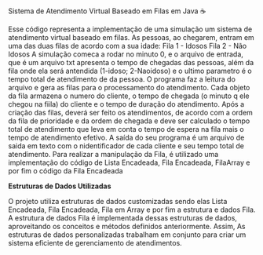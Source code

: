 

Sistema de Atendimento Virtual Baseado em Filas em Java ☕ 

Esse código representa a implementação de uma simulação um sistema de atendimento virtual baseado em filas. As pessoas, ao chegarem, entram em uma das duas filas de acordo com a sua idade:
 Fila 1 - Idosos
 Fila 2 - Não Idosos
A simulação comeca a rodar no minuto 0, e o arquivo de entrada, que é um arquivo txt apresenta o tempo de chegadas das pessoas, além da fila onde ela será antendida (1-idoso; 2-Naoidoso) e o ultimo parametro é o tempo total de atendimento de da pessoa. O programa faz a leitura do arquivo e gera as filas para o processamento do atendimento. Cada objeto da fila armazena o numero do cliente, o tempo de chegada (o minuto q ele chegou na fiila) do cliente e o tempo de duração do atendimento. Após a criação das filas, deverá ser feito os atendimentos, de acordo com a ordem da fila de prioridade e da ordem de chegada e deve ser calculado o tempo total de atendimento que leva em conta o tempo de espera na fila mais o tempo de atendimento efetivo. A saída do seu programa é um arquivo de saida em texto com o nidentificador de cada cliente e seu tempo total de atendimento.
Para realizar a manipulação da Fila, é utilizado uma implementação do código de Lista Encadeada, Fila Encadeada, FilaArray e por fim o código da Fila Encadeada

**Estruturas de Dados Utilizadas**

O projeto utiliza estruturas de dados customizadas sendo elas Lista Encadeada, Fila Encadeada, Fila em Array e por fim a estrutura e dados Fila. A estrutura de dados Fila é implementada dessas estruturas de dados, aproveitando os conceitos e métodos definidos anteriormente. Assim, As estruturas de dados personalizadas trabalham em conjunto para criar um sistema eficiente de gerenciamento de atendimentos.
